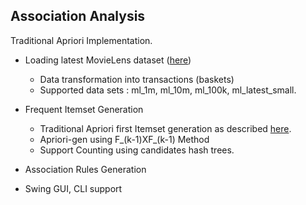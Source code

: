 Association Analysis
--------------------
Traditional Apriori Implementation.

* Loading latest MovieLens dataset ([here](http://grouplens.org/datasets/movielens/)) 
    - Data transformation into transactions (baskets) 
    - Supported data sets : ml_1m, ml_10m, ml_100k, ml_latest_small.
* Frequent Itemset Generation 
    - Traditional Apriori first Itemset generation as described [here](http://www-users.cs.umn.edu/~kumar/dmbook/ch6.pdf).
    - Apriori-gen using F_(k-1)XF_(k-1) Method
    - Support Counting using candidates hash trees.
    
* Association Rules Generation    

* Swing GUI, CLI support 
